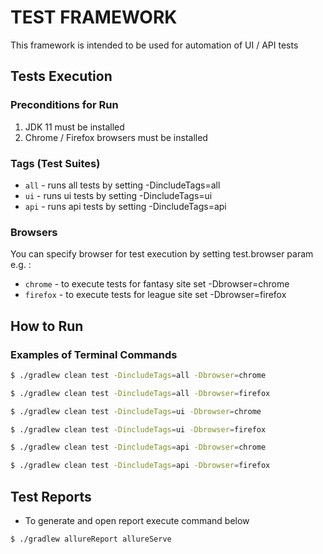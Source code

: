 # TEST FRAMEWORK

This framework is intended to be used for automation of UI / API tests 

## Tests Execution

### Preconditions for Run
1) JDK 11 must be installed 
2) Chrome / Firefox browsers must be installed

### Tags (Test Suites)
- `all` - runs all tests by setting -DincludeTags=all
- `ui` - runs ui tests by setting -DincludeTags=ui
- `api` - runs api tests by setting -DincludeTags=api

### Browsers
You can specify browser for test execution by setting test.browser param e.g. :
- `chrome` - to execute tests for fantasy site set -Dbrowser=chrome
- `firefox` - to execute tests for league site set -Dbrowser=firefox

## How to Run
### Examples of Terminal Commands
 ```bash
 $ ./gradlew clean test -DincludeTags=all -Dbrowser=chrome
 ```
 ```bash
 $ ./gradlew clean test -DincludeTags=all -Dbrowser=firefox
 ```
 ```bash
 $ ./gradlew clean test -DincludeTags=ui -Dbrowser=chrome
 ```
 ```bash
 $ ./gradlew clean test -DincludeTags=ui -Dbrowser=firefox
 ```
 ```bash
 $ ./gradlew clean test -DincludeTags=api -Dbrowser=chrome
 ```
 ```bash
 $ ./gradlew clean test -DincludeTags=api -Dbrowser=firefox
 ```

## Test Reports 
- To generate and open report execute command below
 ```bash
 $ ./gradlew allureReport allureServe
 ```
